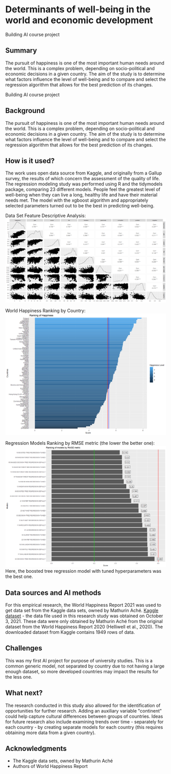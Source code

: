 <!-- This is the markdown template for the final project of the Building AI course, 
created by Reaktor Innovations and University of Helsinki. 
Copy the template, paste it to your GitHub README and edit! -->

# Determinants of well-being in the world and economic development

Building AI course project

## Summary
 
The pursuit of happiness is one of the most important human needs around the world. This is a complex problem, depending on socio-political and economic decisions in a given country. The aim of the study is to determine what factors influence the level of well-being and to compare and select the regression algorithm that allows for the best prediction of its changes.

Building AI course project

## Background

The pursuit of happiness is one of the most important human needs around the world. This is a complex problem, depending on socio-political and economic decisions in a given country. The aim of the study is to determine what factors influence the level of well-being and to compare and select the regression algorithm that allows for the best prediction of its changes.

## How is it used?

The work uses open data source from Kaggle, and originally from a Gallup survey, the results of which concern the assessment of the quality of life. The regression modeling study was performed using R and the tidymodels package, comparing 23 different models. People feel the greatest level of well-being when they can live a long, healthy life and have their material needs met. The model with the xgboost algorithm and appropriately selected parameters turned out to be the best in predicting well-being.

Data Set Feature Descriptive Analysis:
![Data Features](/w16.png)

World Happiness Ranking by Country:
![World Happiness Ranking](/w19.png)

Regression Models Ranking by RMSE metric (the lower the better one):
![Regression Models Ranking](/w23.png)
Here, the boosted tree regression model with tuned hyperparameters was the best one.

## Data sources and AI methods

For this empirical research, the World Happiness Report 2021 was used to get data set from the Kaggle data sets, owned by Mathurin Aché. [Kaggle dataset](https://www.kaggle.com/mathurinache/world-happiness-report-2021) - the data file used in this research study was obtained on October 3, 2021. These data were only obtained by Mathurin Aché from the original dataset from the World Happiness Report 2020 (Helliwell et al., 2020). The downloaded dataset from Kaggle contains 1949 rows of data.

## Challenges

This was my first AI project for purpose of university studies.
This is a common generic model, not separated by country due to not having a large enough dataset, so more developed countries may impact the results for the less one.

## What next?

The research conducted in this study also allowed for the identification of opportunities for further research. Adding an auxiliary variable "continent" could help capture cultural differences between groups of countries. Ideas for future research also include examining trends over time - separately for each country - by creating separate models for each country (this requires obtaining more data from a given country).

## Acknowledgments

* The Kaggle data sets, owned by Mathurin Aché
* Authors of World Happiness Report
